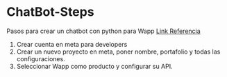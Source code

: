 # ChatBot-Steps
Pasos para crear un chatbot con python para Wapp
[Link Referencia](https://www.youtube.com/watch?v=puYWiZDJnL0&list=PL_PzSAnbaX7BOxBaqSOeyN-O8a2Pr_a_9&ab_channel=bigdateros])
1. Crear cuenta en meta para developers
2. Crear un nuevo proyecto en meta, poner nombre, portafolio y todas las configuraciones.
3. Seleccionar Wapp como producto y configurar su API.
